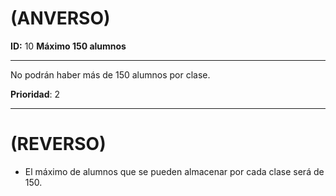 # (ANVERSO)
**ID:** 10 **Máximo 150 alumnos**

---
No podrán haber más de 150 alumnos por clase.

**Prioridad**: 2

---
# (REVERSO)
* El máximo de alumnos que se pueden almacenar por cada clase será de 150.

